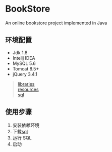 # BookStore
An online bookstore project implemented in Java

## 环境配置
- Jdk 1.8
- Intelij IDEA
- MySQL 5.6
- Tomcat 8.5+
- jQuery 3.4.1

> [libraries](web/WEB-INF/lib/libraries.txt) \
> [resources](resources/readme.txt) \
> [sql](sql/sql.sql)

## 使用步骤
1. 安装依赖环境
1. 下载[sql](sql/sql.sql)
1. 运行 SQL
1. 启动